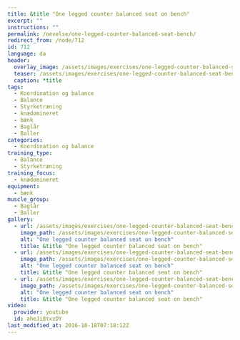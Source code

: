 ```yaml
---
title: &title "One legged counter balanced seat on bench"
excerpt: ""
instructions: ""
permalink: /oevelse/one-legged-counter-balanced-seat-bench/
redirect_from: /node/712
id: 712
language: da
header:
  overlay_image: /assets/images/exercises/one-legged-counter-balanced-seat-bench-0.jpg
  teaser: /assets/images/exercises/one-legged-counter-balanced-seat-bench-0-320.jpg
  caption: *title
tags:
  - Koordination og balance
  - Balance
  - Styrketræning
  - knædomineret
  - bænk
  - Baglår
  - Baller
categories:
  - Koordination og balance
training_type: 
  - Balance
  - Styrketræning
training_focus: 
  - knædomineret
equipment:
  - bænk
muscle_group:
  - Baglår
  - Baller
gallery:
  - url: /assets/images/exercises/one-legged-counter-balanced-seat-bench-0.jpg
    image_path: /assets/images/exercises/one-legged-counter-balanced-seat-bench-0-320.jpg
    alt: "One legged counter balanced seat on bench"
    title: &title "One legged counter balanced seat on bench"
  - url: /assets/images/exercises/one-legged-counter-balanced-seat-bench-1.jpg
    image_path: /assets/images/exercises/one-legged-counter-balanced-seat-bench-1-320.jpg
    alt: "One legged counter balanced seat on bench"
    title: &title "One legged counter balanced seat on bench"
  - url: /assets/images/exercises/one-legged-counter-balanced-seat-bench-2.jpg
    image_path: /assets/images/exercises/one-legged-counter-balanced-seat-bench-2-320.jpg
    alt: "One legged counter balanced seat on bench"
    title: &title "One legged counter balanced seat on bench"
video:
  provider: youtube
  id: aheJi8txzDY
last_modified_at: 2016-10-18T07:18:12Z
---
```



